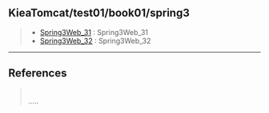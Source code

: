 ## KieaTomcat/test01/book01/spring3  

> - [Spring3Web_31](https://github.com/grtlinux/KieaTomcat/tree/master/test01/book/spring3/Spring3Web_31 "Spring3Web_31") : Spring3Web_31  
> - [Spring3Web_32](https://github.com/grtlinux/KieaTomcat/tree/master/test01/book/spring3/Spring3Web_32 "Spring3Web_32") : Spring3Web_32  

----------

## References
> []("")  
.....
